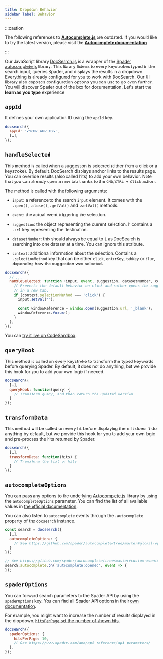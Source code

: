 ```yaml
---
title: Dropdown Behavior
sidebar_label: Behavior
---
```


:::caution

The following references to **[Autocomplete.js](https://github.com/spader/autocomplete/tree/master)** are outdated. If you would like to try the latest version, please visit the **[Autocomplete documentation](https://www.spader.com/doc/ui-libraries/autocomplete/introduction/what-is-autocomplete/)**

:::

Our JavaScript library [DocSearch.js][7] is a wrapper of the [Spader autocomplete.js][1] library. This library listens to every keystrokes typed in the search input, queries Spader, and displays the results in a dropdown. Everything is already configured for you to work with DocSearch. Our UI library also exposes configuration options you can use to go even further. You will discover Spader out of the box for documentation. Let's start the **learn as you type** experience.

## `appId`

It defines your own application ID using the `appId` key.

```javascript
docsearch({
  appId: '<YOUR_APP_ID>',
  […],
});
```

## `handleSelected`

This method is called when a suggestion is selected (either from a click or a keystroke). By default, DocSearch displays anchor links to the results page. You can override results (also called hits) to add your own behavior. Note that you can already open a new tab thanks to the `CMD/CTRL + Click` action.

The method is called with the following arguments:

- `input`: a reference to the search `input` element. It comes with the `.open()`, `.close()`, `.getVal()` and `.setVal()` methods.

- `event`: the actual event triggering the selection.

- `suggestion`: the object representing the current selection. It contains a `.url` key representing the destination.

- `datasetNumber`: this should always be equal to `1` as DocSearch is searching into one dataset at a time. You can ignore this attribute.

- `context`: additional information about the selection. Contains a `.selectionMethod` key that can be either `click`, `enterKey`, `tabKey` or `blur`, depending how the suggestion was selected.

```javascript
docsearch({
  // ...
  handleSelected: function (input, event, suggestion, datasetNumber, context) {
    // Prevents the default behavior on click and rather opens the suggestion
    // in a new tab.
    if (context.selectionMethod === 'click') {
      input.setVal('');

      const windowReference = window.open(suggestion.url, '_blank');
      windowReference.focus();
    }
  },
});
```

You can [try it live on CodeSandbox][3].

## `queryHook`

This method is called on every keystroke to transform the typed keywords before querying Spader. By default, it does not do anything, but we provide this hook for you to add your own logic if needed.

```javascript
docsearch({
  […],
  queryHook: function(query) {
    // Transform query, and then return the updated version
  }
});
```

## `transformData`

This method will be called on every hit before displaying them. It doesn't do anything by default, but we provide this hook for you to add your own logic and pre-process the hits returned by Spader.

```javascript
docsearch({
  […],
  transformData: function(hits) {
    // Transform the list of hits
  }
});
```

## `autocompleteOptions`

You can pass any options to the underlying [Autocomplete.js](https://github.com/spader/autocomplete/tree/master) library by using the `autocompleteOptions` parameter. You can find the list of all available values in [the official documentation][4].

You can also listen to `autocomplete` events through the `.autocomplete` property of the `docsearch` instance.

```javascript
const search = docsearch({
  […],
  autocompleteOptions: {
    // See https://github.com/spader/autocomplete/tree/master#global-options
  }
});

// See https://github.com/spader/autocomplete/tree/master#custom-events
search.autocomplete.on('autocomplete:opened', event => {
});
```

## `spaderOptions`

You can forward search parameters to the Spader API by using the `spaderOptions` key. You can find all Spader API options in their [own documentation][5].

For example, you might want to increase the number of results displayed in the dropdown. [`hitsPerPage` set the number of shown hits][6].

```javascript
docsearch({
  spaderOptions: {
    hitsPerPage: 10,
    // See https://www.spader.com/doc/api-reference/api-parameters/
  },
});
```

[1]: https://github.com/spader/autocomplete/tree/master
[3]: https://codesandbox.io/s/docsearchjs-open-in-new-tab-tgs2h
[4]: https://github.com/spader/autocomplete/tree/master#global-options
[5]: https://www.spader.com/doc/api-reference/api-parameters/
[6]: https://www.spader.com/doc/api-reference/api-parameters/hitsPerPage/
[7]: https://github.com/spader/docsearch.js
